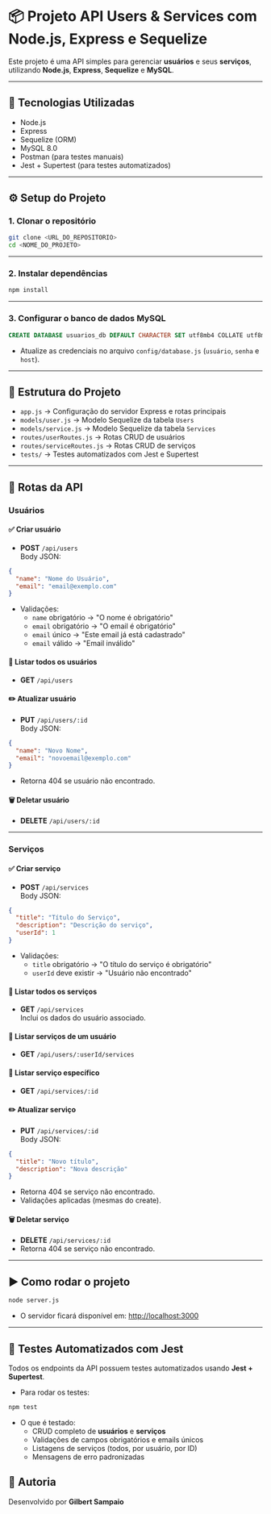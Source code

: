 # 📦 Projeto API Users & Services com Node.js, Express e Sequelize

Este projeto é uma API simples para gerenciar **usuários** e seus **serviços**, utilizando **Node.js**, **Express**, **Sequelize** e **MySQL**.

---

## 🚀 Tecnologias Utilizadas

- Node.js  
- Express  
- Sequelize (ORM)  
- MySQL 8.0  
- Postman (para testes manuais)  
- Jest + Supertest (para testes automatizados)

---

## ⚙️ Setup do Projeto

### 1. Clonar o repositório

```bash
git clone <URL_DO_REPOSITORIO>
cd <NOME_DO_PROJETO>
```

---

### 2. Instalar dependências

```bash
npm install
```

---

### 3. Configurar o banco de dados MySQL

```sql
CREATE DATABASE usuarios_db DEFAULT CHARACTER SET utf8mb4 COLLATE utf8mb4_unicode_ci;
```

- Atualize as credenciais no arquivo `config/database.js` (`usuário`, `senha` e `host`).

---

## 📁 Estrutura do Projeto

- `app.js` → Configuração do servidor Express e rotas principais  
- `models/user.js` → Modelo Sequelize da tabela `Users`  
- `models/service.js` → Modelo Sequelize da tabela `Services`  
- `routes/userRoutes.js` → Rotas CRUD de usuários  
- `routes/serviceRoutes.js` → Rotas CRUD de serviços  
- `tests/` → Testes automatizados com Jest e Supertest  

---

## 🔁 Rotas da API

### Usuários

#### ✅ Criar usuário

- **POST** `/api/users`  
Body JSON:

```json
{
  "name": "Nome do Usuário",
  "email": "email@exemplo.com"
}
```

- Validações:
  - `name` obrigatório → "O nome é obrigatório"  
  - `email` obrigatório → "O email é obrigatório"  
  - `email` único → "Este email já está cadastrado"  
  - `email` válido → "Email inválido"

#### 📄 Listar todos os usuários

- **GET** `/api/users`

#### ✏️ Atualizar usuário

- **PUT** `/api/users/:id`  
Body JSON:

```json
{
  "name": "Novo Nome",
  "email": "novoemail@exemplo.com"
}
```

- Retorna 404 se usuário não encontrado.

#### 🗑️ Deletar usuário

- **DELETE** `/api/users/:id`

---

### Serviços

#### ✅ Criar serviço

- **POST** `/api/services`  
Body JSON:

```json
{
  "title": "Título do Serviço",
  "description": "Descrição do serviço",
  "userId": 1
}
```

- Validações:
  - `title` obrigatório → "O título do serviço é obrigatório"  
  - `userId` deve existir → "Usuário não encontrado"

#### 📄 Listar todos os serviços

- **GET** `/api/services`  
Inclui os dados do usuário associado.

#### 📄 Listar serviços de um usuário

- **GET** `/api/users/:userId/services`

#### 📄 Listar serviço específico

- **GET** `/api/services/:id`

#### ✏️ Atualizar serviço

- **PUT** `/api/services/:id`  
Body JSON:

```json
{
  "title": "Novo título",
  "description": "Nova descrição"
}
```

- Retorna 404 se serviço não encontrado.  
- Validações aplicadas (mesmas do create).

#### 🗑️ Deletar serviço

- **DELETE** `/api/services/:id`  
- Retorna 404 se serviço não encontrado.

---

## ▶️ Como rodar o projeto

```bash
node server.js
```

- O servidor ficará disponível em: [http://localhost:3000](http://localhost:3000)

---

## 🧪 Testes Automatizados com Jest

Todos os endpoints da API possuem testes automatizados usando **Jest + Supertest**.

- Para rodar os testes:

```bash
npm test
```

- O que é testado:
  - CRUD completo de **usuários** e **serviços**  
  - Validações de campos obrigatórios e emails únicos  
  - Listagens de serviços (todos, por usuário, por ID)  
  - Mensagens de erro padronizadas

## 👤 Autoria

Desenvolvido por **Gilbert Sampaio**